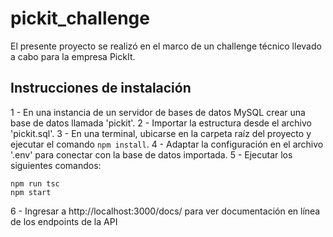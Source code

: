 # pickit_challenge
El presente proyecto se realizó en el marco de un challenge técnico llevado a cabo para la empresa PickIt.

## Instrucciones de instalación
1 - En una instancia de un servidor de bases de datos MySQL crear una base de datos llamada 'pickit'.
2 - Importar la estructura desde el archivo 'pickit.sql'.
3 - En una terminal, ubicarse en la carpeta raíz del proyecto y ejecutar el comando ```npm install```.
4 - Adaptar la configuración en el archivo '.env' para conectar con la base de datos importada.
5 - Ejecutar los siguientes comandos:
```
npm run tsc
npm start
```

6 - Ingresar a http://localhost:3000/docs/ para ver documentación en línea de los endpoints de la API
